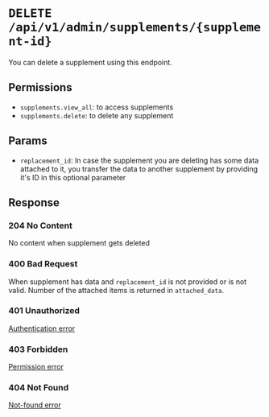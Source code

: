 # `DELETE /api/v1/admin/supplements/{supplement-id}`
You can delete a supplement using this endpoint.


## Permissions

- `supplements.view_all`: to access supplements
- `supplements.delete`: to delete any supplement

## Params

- `replacement_id`: In case the supplement you are deleting has some data attached to it, you transfer the data to another supplement by providing it's ID in this optional parameter

## Response

### 204 No Content
 No content when supplement gets deleted

### 400 Bad Request
 When supplement has data and `replacement_id` is not provided or is not valid. Number of the attached items is returned in `attached_data`.

### 401 Unauthorized
[Authentication error](../../_globals/authentication-errors.md)

### 403 Forbidden
[Permission error](../../_globals/permission-errors.md)

### 404 Not Found
[Not-found error](../../_globals/not-found-errors.md)
